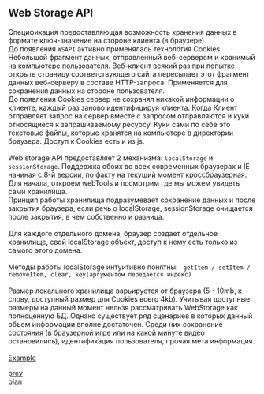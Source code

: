 <h2>Web Storage API</h2>

<div>
Спецификация предоставляющая возможность хранения данных в формате ключ-значение на стороне клиента (в браузере).
</div>

<div>
До появления <code>WSAPI</code> активно применялась технология Cookies. Небольшой фрагмент данных, отправленный веб-сервером и хранимый на компьютере пользователя.
Веб-клиент всякий раз при попытке открыть страницу соответствующего сайта пересылает этот фрагмент данных веб-серверу в составе HTTP-запроса.
Применяется для сохранения данных на стороне пользователя.
<br/>
До появления Cookies сервер не сохранял никакой информации о клиенте,
каждый раз заново идентифицируя клиента. Когда Клиент отправляет запрос на сервер вместе с запросом отправляются и куки относящиеся к запрашиваемому ресурсу.
Куки сами по себе это текстовые файлы, которые хранятся на компьютере в директории браузера. Доступ к Cookies есть и из js.
</div>

<br/>

<div>
Web storage API предоставляет 2 механизма: <code>localStorage</code> и <code>sessionStorage</code>.
Поддержка обоих во всех современных браузерах и IE начиная с 8-й версии, по факту на текущий момент кроссбраузерная.
Для начала, откроем webTools и посмотрим где мы можем увидеть сами хранилища.
</div>


<div>
Принцип работы хранилища подразумевает сохранение данных и после закрытия браузера, если речь о localStorage,
sessionStorage очищается после закрытия, в чем собственно и разница.
</div>

<br/>

<div>
Для каждого отдельного домена, браузер создает отдельное хранилище, свой localStorage объект, доступ к нему есть только из самого этого домена.
</div>

<br/>

<div>
Методы работы localStorage интуитивно понятны: <code> getItem / setItem / removeItem, clear, key(аргументом передается индекс) </code>
</div>

<br/>

<div>
Размер локального хранилища варьируется от браузера (5 - 10mb, к слову, доступный размер для Cookies всего 4kb).
Учитывая доступные размеры на данный момент нельзя рассматривать WebStorage как полноценную БД.
Однако существует ряд сценариев в которых данный объем информации вполне достаточен.
Среди них сохранение состояния (в браузерной игре или на какой минуте видео остановились), идентификация пользователя, прочая мета информация.
</div>

<br/>

<div>
<a href="./media/local.html">Example</a>
</div>

<a href="03.md">prev</a>
<br/>
<a href="00.md">plan</a>
